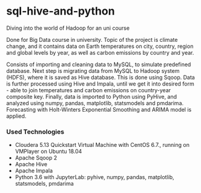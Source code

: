 # sql-hive-and-python
Diving into the world of Hadoop for an uni course


Done for Big Data course in university. Topic of the project is climate change, and it contains data on Earth temperatures on city, country, region and global levels by year, as well as carbon emissions by country and year.

Consists of importing and cleaning data to MySQL, to simulate predefined database. Next step is migrating data from MySQL to Hadoop system (HDFS), where it is saved as Hive database. This is done using Sqoop. Data is further processed using Hive and Impala, until we get it into desired form - able to join temperatures and carbon emissions on country-year composite key. Finally, data is imported to Python using PyHive, and analyzed using numpy, pandas, matplotlib, statsmodels and pmdarima. Forecasting with Holt-Winters Exponential Smoothing and ARIMA model is applied.


### Used Technologies

- Cloudera 5.13 Quickstart Virtual Machine with CentOS 6.7., running on VMPlayer on Ubuntu 18.04
- Apache Sqoop 2
- Apache Hive
- Apache Impala
- Python 3.6 with JupyterLab: pyhive, numpy, pandas, matplotlib, statsmodels, pmdarima
